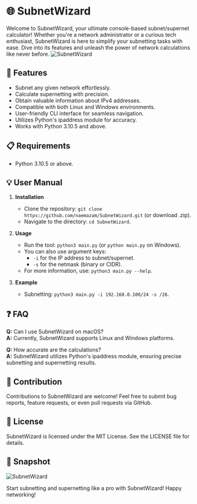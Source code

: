# 🌐 SubnetWizard

Welcome to SubnetWizard, your ultimate console-based subnet/supernet calculator! Whether you're a network administrator or a curious tech enthusiast, SubnetWizard is here to simplify your subnetting tasks with ease. Dive into its features and unleash the power of network calculations like never before.
![SubnetWizard](link_to_your_image)
## 🚀 Features
- Subnet any given network effortlessly.
- Calculate supernetting with precision.
- Obtain valuable information about IPv4 addresses.
- Compatible with both Linux and Windows environments.
- User-friendly CLI interface for seamless navigation.
- Utilizes Python's ipaddress module for accuracy.
- Works with Python 3.10.5 and above.

## 📋 Requirements
- Python 3.10.5 or above.

## 💡 User Manual
1. **Installation**
   - Clone the repository: `git clone https://github.com/naemazam/SubnetWizard.git` (or download .zip).
   - Navigate to the directory: `cd SubnetWizard`.
   
2. **Usage**
   - Run the tool: `python3 main.py` (or `python main.py` on Windows).
   - You can also use argument keys:
     - `-i` for the IP address to subnet/supernet.
     - `-s` for the netmask (binary or CIDR).
   - For more information, use: `python3 main.py --help`.
   
3. **Example**
   - Subnetting: `python3 main.py -i 192.168.0.100/24 -s /26`.

## ❓ FAQ
**Q:** Can I use SubnetWizard on macOS?  
**A:** Currently, SubnetWizard supports Linux and Windows platforms.

**Q:** How accurate are the calculations?  
**A:** SubnetWizard utilizes Python's ipaddress module, ensuring precise subnetting and supernetting results.

## 🤝 Contribution
Contributions to SubnetWizard are welcome! Feel free to submit bug reports, feature requests, or even pull requests via GitHub.

## 📄 License
SubnetWizard is licensed under the MIT License. See the LICENSE file for details.

## 📸 Snapshot
![SubnetWizard](link_to_your_image)

Start subnetting and supernetting like a pro with SubnetWizard! Happy networking!
